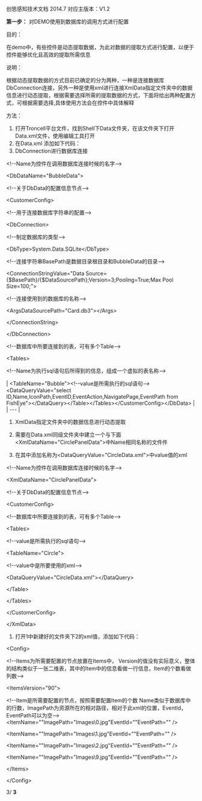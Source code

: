 创思感知技术文档 2014.7 对应主版本：V1.2

**第一步：** 对DEMO使用到数据库的调用方式进行配置

目的：

在demo中，有些控件是动态提取数据，为此对数据的提取方式进行配置，以便于控件能够优化且高效的提取所需信息

说明：

根据动态提取数据的方式目前已确定的分为两种，一种是连接数据库DbConnection连接，另外一种是使用xml进行连接XmlData指定文件夹中的数据信息进行动态提取，根据需要选择所需的提取数据的方式，下面将给出两种配置方式，可根据需要选择,具体使用方法会在控件中具体解释

方法：

1. 打开Troncell平台文件，找到Shell下Data文件夹，在该文件夹下打开Data.xml文件，使用编辑工具打开
2. 在Data.xml 添加如下代码：
  1. DbConnection进行数据库连接

\<!--Name为控件在调用数据库连接时候的名字--\>

\<DbDataName="BubbleData"\>

\<!--关于DbData的配置信息节点--\>

\<CustomerConfig\>

\<!--用于连接数据库字符串的配置--\>

\<DbConnection\>

\<!--制定数据库的类型--\>

\<DbType\>System.Data.SQLite\</DbType\>

\<!--连接字符串BasePath是数据目录根目录和BubbleData的目录--\>

\<ConnectionStringValue="Data Source={$BasePath}/{$DataSourcePath};Version=3;Pooling=True;Max Pool Size=100;"\>

\<!--连接使用到的数据库的名称--\>

\<ArgsDataSourcePath="Card.db3"\>\</Args\>

\</ConnectionString\>

\</DbConnection\>

\<!--数据库中所要连接到的表，可有多个Table--\>

\<Tables\>

\<!--Name为执行sql语句后所得到的信息，组成一个虚拟的表名称--\>

| \<TableName="Bubble"\>\<!--value是所需执行的sql语句--\>\<DataQueryValue="select ID,Name,IconPath,EventID,EventAction,NavigatePage,EventPath from FishEye"\>\</DataQuery\>\</Table\>\</Tables\>\</CustomerConfig\>\</DbData\>
 |
| --- |

  1. XmlData指定文件夹中的数据信息进行动态提取

1. 需要在Data.xml同级文件夹中建立一个与下面\<XmlDataName="CirclePanelData"\>中Name相同名称的文件件
2. 在其中添加名称为\<DataQueryValue="CircleData.xml"\>中value值的xml

\<!--Name为控件在调用数据库连接时候的名字--\>

\<XmlDataName="CirclePanelData"\>

\<!--关于DbData的配置信息节点--\>

\<CustomerConfig\>

\<!--数据库中所要连接到的表，可有多个Table--\>

\<Tables\>

\<!--value是所需执行的sql语句--\>

\<TableName="Circle"\>

\<!--value中是所要使用的xml--\>

\<DataQueryValue="CircleData.xml"\>\</DataQuery\>

\</Table\>

\</Tables\>

\</CustomerConfig\>

\</XmlData\>

1. 打开1中新建好的文件夹下2的xml值，添加如下代码：

\<Config\>

\<!--Items为所需要配置的节点放置在Items中， Version的值没有实际意义，整体的结构类似于一张二维表，其中的Item中的信息看做一行信息，Item的个数看做列数--\>

\<ItemsVersion="90"\>

\<!--Item是所需要配置的节点，按照需要配置Item的个数 Name类似于数据库中的行数，ImagePath为资源所在的相对路径，相对于此xml的位置，EventId，EventPath可以为空--\> \<ItemName=""ImagePath="Images\0.jpg"EventId=""EventPath="" /\>

\<ItemName=""ImagePath="Images\1.jpg"EventId=""EventPath="" /\>

\<ItemName=""ImagePath="Images\2.jpg"EventId=""EventPath="" /\>

\<ItemName=""ImagePath="Images\9.jpg"EventId=""EventPath="" /\>

\</Items\>

\</Config\>

3/ **3**